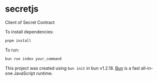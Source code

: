 # secretjs
Client of Secret Contract

To install dependencies:

```bash
pnpm install
```

To run:

```bash
bun run index your_command
```

This project was created using `bun init` in bun v1.2.18. [Bun](https://bun.sh) is a fast all-in-one JavaScript runtime.
